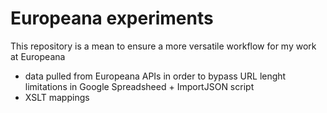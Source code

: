 # Europeana experiments
This repository is a mean to ensure a more versatile workflow for my work at Europeana
- data pulled from Europeana APIs in order to bypass URL lenght limitations in Google Spreadsheed + ImportJSON script
- XSLT mappings
